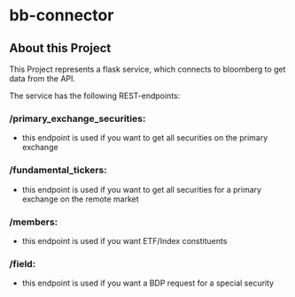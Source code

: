 # bb-connector

## About this Project

This Project represents a flask service, which connects to bloomberg to get data from the API.

The service has the following REST-endpoints:

### /primary_exchange_securities:
- this endpoint is used if you want to get all securities on the primary exchange


### /fundamental_tickers:
- this endpoint is used if you want to get all securities for a primary exchange on the remote market

### /members:
- this endpoint is used if you want ETF/Index constituents

### /field:
- this endpoint is used if you want a BDP request for a special security
